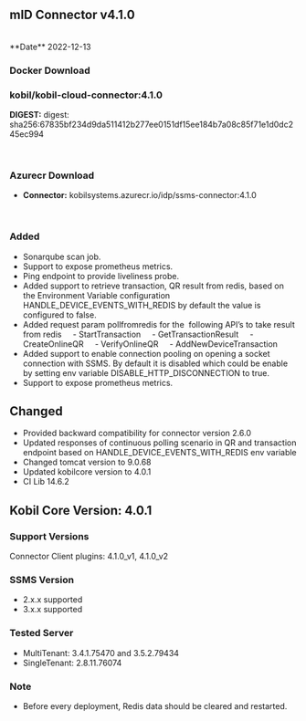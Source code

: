 ## mID Connector v4.1.0
<br/>
**Date** 2022-12-13

### **Docker Download**
### kobil/kobil-cloud-connector:4.1.0
**DIGEST:** digest: sha256:67835bf234d9da511412b277ee0151df15ee184b7a08c85f71e1d0dc245ec994



<br/>



### **Azurecr Download**
- **Connector:** kobilsystems.azurecr.io/idp/ssms-connector:4.1.0
<br/>

### Added
* Sonarqube scan job.
* Support to expose prometheus metrics.
* Ping endpoint to provide liveliness probe.
* Added support to retrieve transaction, QR result from redis, based on the Environment Variable configuration HANDLE_DEVICE_EVENTS_WITH_REDIS by default the value is configured to false.
* Added request param pollfromredis for the  following API’s to take result from redis
    - StartTransaction
    - GetTransactionResult
    - CreateOnlineQR
    - VerifyOnlineQR
    - AddNewDeviceTransaction
* Added support to enable connection pooling on opening a socket connection with SSMS. By default it is disabled which could be enable by setting env variable DISABLE_HTTP_DISCONNECTION to true.
* Support to expose prometheus metrics.



## Changed
* Provided backward compatibility for connector version 2.6.0
* Updated responses of continuous polling scenario in QR and transaction endpoint based on HANDLE_DEVICE_EVENTS_WITH_REDIS env variable
* Changed tomcat version to 9.0.68
* Updated kobilcore version to 4.0.1
* CI Lib 14.6.2

## Kobil Core Version: 4.0.1

### Support Versions
Connector Client plugins: 4.1.0_v1, 4.1.0_v2

### SSMS Version
* 2.x.x supported
* 3.x.x supported



### Tested Server
* MultiTenant: 3.4.1.75470 and 3.5.2.79434
* SingleTenant: 2.8.11.76074



### Note
* Before every deployment, Redis data should be cleared and restarted.
